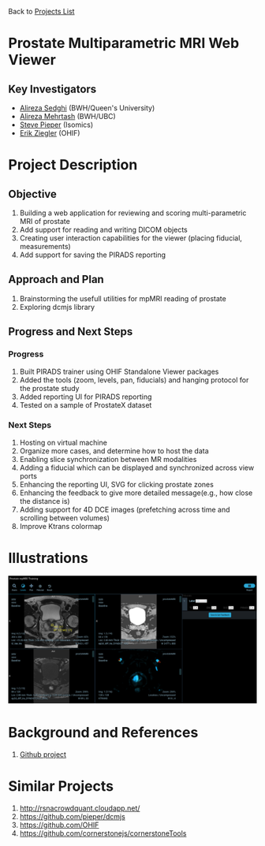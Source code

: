 Back to [Projects List](../../README.md#ProjectsList)

# Prostate Multiparametric MRI Web Viewer

## Key Investigators

- [Alireza Sedghi](https://github.com/sedghi) (BWH/Queen's University)
- [Alireza Mehrtash](https://github.com/mehrtash) (BWH/UBC)
- [Steve Pieper](https://github.com/pieper) (Isomics)
- [Erik Ziegler](https://github.com/swederik) (OHIF)

# Project Description
## Objective

1. Building a web application for reviewing and scoring multi-parametric MRI of prostate
1. Add support for reading and writing DICOM objects
1. Creating user interaction capabilities for the viewer (placing fiducial, measurements) 
1. Add support for saving the PIRADS reporting

## Approach and Plan

1. Brainstorming the usefull utilities for mpMRI reading of prostate
1. Exploring dcmjs library


## Progress and Next Steps

### Progress
1. Built PIRADS trainer using OHIF Standalone Viewer packages
1. Added the tools (zoom, levels, pan, fiducials) and hanging protocol for the prostate study
1. Added reporting UI for PIRADS reporting 
1. Tested on a sample of ProstateX dataset

### Next Steps
1. Hosting on virtual machine
1. Organize more cases, and determine how to host the data
1. Enabling slice synchronization between MR modalities
1. Adding a fiducial which can be displayed and synchronized across view ports
1. Enhancing the reporting UI, SVG for clicking prostate zones
1. Enhancing the feedback to give more detailed message(e.g., how close the distance is)
1. Adding support for 4D DCE images (prefetching across time and scrolling between volumes)
1. Improve Ktrans colormap  

# Illustrations

<!--Add pictures and links to videos that demonstrate what has been accomplished.-->


[![prostate mpmri web viewer](./illustration1.png)](https://www.youtube.com/watch?v=a8hmkqCZ3HM)


# Background and References

<!--Use this space for information that may help people better understand your project, like links to papers, source code, or data.-->
1. [Github project](https://github.com/mehrtash/ProstateWebViewer)

# Similar Projects
1. http://rsnacrowdquant.cloudapp.net/
1. https://github.com/pieper/dcmjs
1. https://github.com/OHIF
1. https://github.com/cornerstonejs/cornerstoneTools




